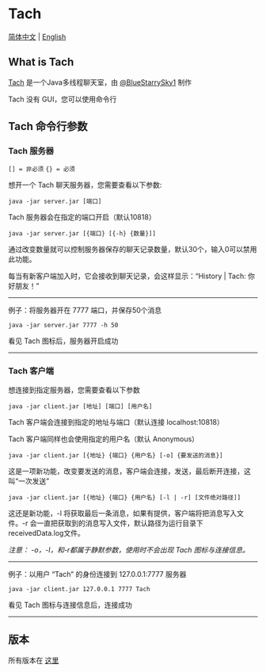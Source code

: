 # Tach

[简体中文](https://github.com/BlueStarrySky1/Tach/blob/main/README_zh.md) | [English](https://github.com/BlueStarrySky1/Tach/blob/main/README.md)

## What is Tach
[Tach](https://github.com/BlueStarrySky1/Tach) 是一个Java多线程聊天室，由 [@BlueStarrySky1](https://github.com/BlueStarrySky1) 制作

Tach 没有 GUI，您可以使用命令行

## Tach 命令行参数
### Tach 服务器
`[] = 非必须`
`{} = 必须`

想开一个 Tach 聊天服务器，您需要查看以下参数:

`java -jar server.jar [端口]`

Tach 服务器会在指定的端口开启（默认10818）

`java -jar server.jar [{端口} [{-h} {数量}]]`

通过改变数量就可以控制服务器保存的聊天记录数量，默认30个，输入0可以禁用此功能。

每当有新客户端加入时，它会接收到聊天记录，会这样显示：“History | Tach: 你好朋友！”

___

例子：将服务器开在 7777 端口，并保存50个消息

`java -jar server.jar 7777 -h 50`

看见 Tach 图标后，服务器开启成功

___

### Tach 客户端
想连接到指定服务器，您需要查看以下参数

`java -jar client.jar [地址] [端口] [用户名]`

Tach 客户端会连接到指定的地址与端口（默认连接 localhost:10818）

Tach 客户端同样也会使用指定的用户名（默认 Anonymous）

`java -jar client.jar [{地址} {端口} {用户名} [-o] {要发送的消息}]`

这是一项新功能，改变要发送的消息，客户端会连接，发送，最后断开连接，这叫“一次发送”

`java -jar client.jar [{地址} {端口} {用户名} [-l | -r] [文件绝对路径]]`

这还是新功能，-l 将获取最后一条消息，如果有提供，客户端将把消息写入文件。-r 会一直把获取到的消息写入文件，默认路径为运行目录下receivedData.log文件。

*注意： -o，-l，和-r都属于静默参数，使用时不会出现 Tach 图标与连接信息。*

___

例子：以用户 “Tach” 的身份连接到 127.0.0.1:7777 服务器

`java -jar client.jar 127.0.0.1 7777 Tach`

看见 Tach 图标与连接信息后，连接成功

___

## 版本
所有版本在 [这里](https://github.com/BlueStarrySky1/Tach/releases)
